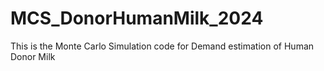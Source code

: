 # MCS_DonorHumanMilk_2024
This is the Monte Carlo Simulation code for Demand estimation of Human Donor Milk
